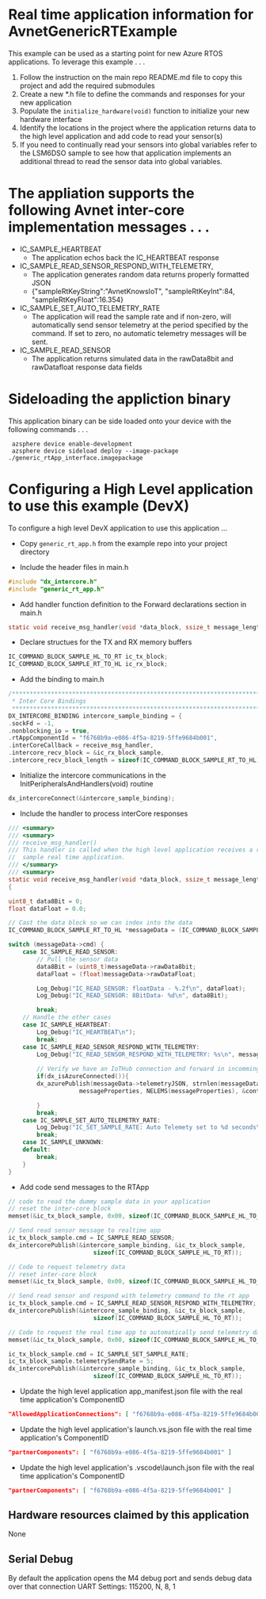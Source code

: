 # Real time application information for AvnetGenericRTExample

This example can be used as a starting point for new Azure RTOS applications.  To leverage this example . . . 

1.  Follow the instruction on the main repo README.md file to copy this project and add the required submodules
2.  Create a new *.h file to define the commands and responses for your new application
3.  Populate the ```initialize_hardware(void)``` function to initialize your new hardware interface
3.  Identify the locations in the project where the application returns data to the high level application and add code to read your sensor(s)
4.  If you need to continually read your sensors into global variables refer to the LSM6DSO sample to see how that application implements an additional thread to read the sensor data into global variables.
# The appliation supports the following Avnet inter-core implementation messages . . .

* IC_SAMPLE_HEARTBEAT 
  * The application echos back the IC_HEARTBEAT response
* IC_SAMPLE_READ_SENSOR_RESPOND_WITH_TELEMETRY, 
  * The application generates random data returns properly formatted JSON
  * {"sampleRtKeyString":"AvnetKnowsIoT", "sampleRtKeyInt":84, "sampleRtKeyFloat":16.354}
* IC_SAMPLE_SET_AUTO_TELEMETRY_RATE
  * The application will read the sample rate and if non-zero, will automatically send sensor telemetry at the period specified by the command.  If set to zero, no automatic telemetry messages will be sent. 
* IC_SAMPLE_READ_SENSOR
  * The application returns simulated data in the  rawData8bit and rawDatafloat response data fields

# Sideloading the appliction binary

This application binary can be side loaded onto your device with the following commands . . .

     azsphere device enable-development
     azsphere device sideload deploy --image-package ./generic_rtApp_interface.imagepackage

# Configuring a High Level application to use this example (DevX)
To configure a high level DevX application to use this application ...

* Copy ```generic_rt_app.h``` from the example repo into your project directory

* Include the header files in main.h

```c
#include "dx_intercore.h"
#include "generic_rt_app.h"
```

* Add handler function definition to the Forward declarations section in main.h
```c
static void receive_msg_handler(void *data_block, ssize_t message_length);
```

* Declare structues for the TX and RX memory buffers
```c
IC_COMMAND_BLOCK_SAMPLE_HL_TO_RT ic_tx_block;
IC_COMMAND_BLOCK_SAMPLE_RT_TO_HL ic_rx_block;
```

* Add the binding to main.h
```c
/****************************************************************************************
 * Inter Core Bindings
 *****************************************************************************************/
DX_INTERCORE_BINDING intercore_sample_binding = {
.sockFd = -1,
.nonblocking_io = true,
.rtAppComponentId = "f6768b9a-e086-4f5a-8219-5ffe9684b001",
.interCoreCallback = receive_msg_handler,
.intercore_recv_block = &ic_rx_block_sample,
.intercore_recv_block_length = sizeof(IC_COMMAND_BLOCK_SAMPLE_RT_TO_HL)};
```

* Initialize the intercore communications in the InitPeripheralsAndHandlers(void) routine
```c
dx_intercoreConnect(&intercore_sample_binding);
```
* Include the handler to process interCore responses
```c
/// <summary>
/// <summary>
/// receive_msg_handler()
/// This handler is called when the high level application receives a response from the 
//  sample real time application.
/// </summary>
/// <summary>
static void receive_msg_handler(void *data_block, ssize_t message_length)
{

uint8_t data8Bit = 0;
float dataFloat = 0.0;

// Cast the data block so we can index into the data
IC_COMMAND_BLOCK_SAMPLE_RT_TO_HL *messageData = (IC_COMMAND_BLOCK_SAMPLE_RT_TO_HL*) data_block;

switch (messageData->cmd) {
    case IC_SAMPLE_READ_SENSOR:
        // Pull the sensor data
        data8Bit = (uint8_t)messageData->rawData8bit;
        dataFloat = (float)messageData->rawDataFloat;

        Log_Debug("IC_READ_SENSOR: floatData - %.2f\n", dataFloat);
        Log_Debug("IC_READ_SENSOR: 8BitData- %d\n", data8Bit);

        break;
    // Handle the other cases
    case IC_SAMPLE_HEARTBEAT:
        Log_Debug("IC_HEARTBEAT\n");
        break;
    case IC_SAMPLE_READ_SENSOR_RESPOND_WITH_TELEMETRY:
        Log_Debug("IC_READ_SENSOR_RESPOND_WITH_TELEMETRY: %s\n", messageData->telemetryJSON);
        
        // Verify we have an IoTHub connection and forward in incomming JSON telemetry data
        if(dx_isAzureConnected()){
        dx_azurePublish(messageData->telemetryJSON, strnlen(messageData->telemetryJSON, JSON_STRING_MAX_SIZE), 
                    messageProperties, NELEMS(messageProperties), &contentProperties);

        }
        break;
    case IC_SAMPLE_SET_AUTO_TELEMETRY_RATE:
        Log_Debug("IC_SET_SAMPLE_RATE: Auto Telemety set to %d seconds\n", messageData->telemtrySendRate);
        break;
    case IC_SAMPLE_UNKNOWN:
    default:
        break;
    }
}
```
* Add code send messages to the RTApp
```c
// code to read the dummy sample data in your application
// reset the inter-core block
memset(&ic_tx_block_sample, 0x00, sizeof(IC_COMMAND_BLOCK_SAMPLE_HL_TO_RT));

// Send read sensor message to realtime app
ic_tx_block_sample.cmd = IC_SAMPLE_READ_SENSOR;
dx_intercorePublish(&intercore_sample_binding, &ic_tx_block_sample,
                        sizeof(IC_COMMAND_BLOCK_SAMPLE_HL_TO_RT));

// Code to request telemetry data 
// reset inter-core block
memset(&ic_tx_block_sample, 0x00, sizeof(IC_COMMAND_BLOCK_SAMPLE_HL_TO_RT));

// Send read sensor and respond with telemetry command to the rt app
ic_tx_block_sample.cmd = IC_SAMPLE_READ_SENSOR_RESPOND_WITH_TELEMETRY;
dx_intercorePublish(&intercore_sample_binding, &ic_tx_block_sample,
                        sizeof(IC_COMMAND_BLOCK_SAMPLE_HL_TO_RT));

// Code to request the real time app to automatically send telemetry data every 5 seconds
memset(&ic_tx_block_sample, 0x00, sizeof(IC_COMMAND_BLOCK_SAMPLE_HL_TO_RT));

ic_tx_block_sample.cmd = IC_SAMPLE_SET_SAMPLE_RATE;
ic_tx_block_sample.telemetrySendRate = 5;
dx_intercorePublish(&intercore_sample_binding, &ic_tx_block_sample,
                        sizeof(IC_COMMAND_BLOCK_SAMPLE_HL_TO_RT));     
```
* Update the high level application app_manifest.json file with the real time application's ComponentID
 ```JSON
 "AllowedApplicationConnections": [ "f6768b9a-e086-4f5a-8219-5ffe9684b001" ]
 ```
* Update the high level application's launch.vs.json  file with the real time application's ComponentID
 ```JSON
"partnerComponents": [ "f6768b9a-e086-4f5a-8219-5ffe9684b001" ]
```
* Update the high level application's .vscode\launch.json  file with the real time application's ComponentID
 ```JSON
"partnerComponents": [ "f6768b9a-e086-4f5a-8219-5ffe9684b001" ]
 ```


## Hardware resources claimed by this application
None

## Serial Debug
By default the application opens the M4 debug port and sends debug data over that connection
UART Settings: 115200, N, 8, 1